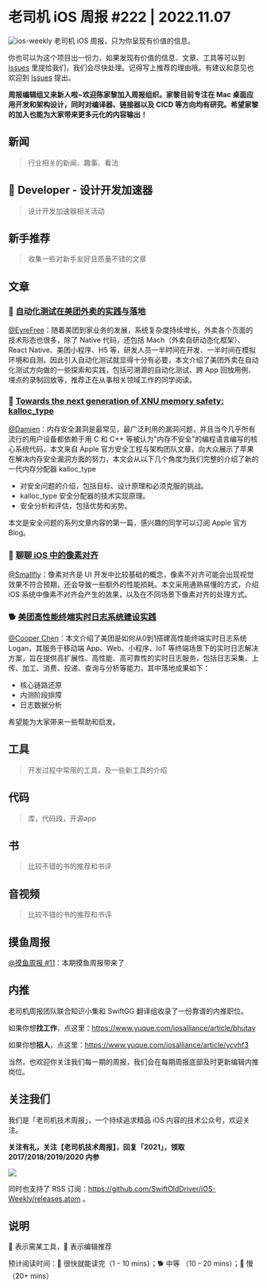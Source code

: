 # 老司机 iOS 周报 #222 | 2022.11.07

![ios-weekly](https://github.com/SwiftOldDriver/iOS-Weekly/blob/master/assets/ios-weekly.png?raw=true)
老司机 iOS 周报，只为你呈现有价值的信息。

你也可以为这个项目出一份力，如果发现有价值的信息、文章、工具等可以到 [Issues](https://github.com/SwiftOldDriver/iOS-Weekly/issues) 里提给我们，我们会尽快处理。记得写上推荐的理由哦。有建议和意见也欢迎到 [Issues](https://github.com/SwiftOldDriver/iOS-Weekly/issues) 提出。

**周报编辑组又来新人啦~欢迎陈家黎加入周报组织。家黎目前专注在 Mac 桌面应用开发和架构设计，同时对编译器、链接器以及 CICD 等方向均有研究。希望家黎的加入也能为大家带来更多元化的内容输出！**

## 新闻

> 行业相关的新闻、趣事、看法

##  Developer - 设计开发加速器

> 设计开发加速器相关活动

## 新手推荐

> 收集一些对新手友好且质量不错的文章

## 文章

### 🐢 [自动化测试在美团外卖的实践与落地](https://mp.weixin.qq.com/s/vLR1FqGi6TiICEcWzOnHfQ)

[@EyreFree](https://github.com/EyreFree)：随着美团到家业务的发展，系统复杂度持续增长，外卖各个页面的技术形态也很多，除了 Native 代码，还包括 Mach（外卖自研动态化框架）、React Native、美团小程序、H5 等，研发人员一半时间在开发、一半时间在模拟环境和自测。因此引入自动化测试就显得十分有必要，本文介绍了美团外卖在自动化测试方向做的一些探索和实践，包括可溯源的自动化测试、跨 App 回放用例、埋点的录制回放等，推荐正在从事相关领域工作的同学阅读。

### 🐢 [Towards the next generation of XNU memory safety: kalloc_type](https://security.apple.com/blog/towards-the-next-generation-of-xnu-memory-safety/)

[@Damien](https://github.com/ZengyiMa)：内存安全漏洞是最常见，最广泛利用的漏洞问题，并且当今几乎所有流行的用户设备都依赖于用 C 和 C++ 等被认为"内存不安全"的编程语言编写的核心系统代码，本文来自 Apple 官方安全工程与架构团队文章，向大众展示了苹果在解决内存安全漏洞方面的努力，本文会从以下几个角度为我们完整的介绍了新的一代内存分配器 kalloc_type 

* 对安全问题的介绍，包括目标、设计原理和必须克服的挑战。
* kalloc_type 安全分配器的技术实现原理。
* 安全分析和评估，包括优势和劣势。

本文是安全问题的系列文章内容的第一篇，感兴趣的同学可以订阅 Apple 官方 Blog。

### 🐎 [聊聊 iOS 中的像素对齐](https://juejin.cn/post/7124658703088910350)

[@Smallfly](https://github.com/iostalks)：像素对齐是 UI 开发中比较基础的概念，像素不对齐可能会出现视觉效果不符合预期，还会导致一些额外的性能损耗。本文采用通熟易懂的方式，介绍 iOS 系统中像素不对齐会产生的效果，以及在不同场景下像素对齐的处理方式。

### 🐕 [美团高性能终端实时日志系统建设实践](https://mp.weixin.qq.com/s/BAcB_LQ1Nr00Y7RxjRDK1g)

[@Cooper Chen](https://github.com/cjlcooper)：本文介绍了美团是如何从0到1搭建高性能终端实时日志系统 Logan，其服务于移动端 App、Web、小程序、IoT 等终端场景下的实时日志解决方案，旨在提供高扩展性、高性能、高可靠性的实时日志服务，包括日志采集、上传、加工、消费、投递、查询与分析等能力，其中落地成果如下：
- 核心链路还原
- 内测阶段排障
- 日志数据分析

希望能为大家带来一些帮助和启发。

## 工具

> 开发过程中常用的工具，及一些新工具的介绍

## 代码

> 库，代码段，开源app

## 书

> 比较不错的书的推荐和书评

## 音视频

> 比较不错的书的推荐和书评

## 摸鱼周报

[@摸鱼周报 #11](https://mp.weixin.qq.com/s/hE9wYlLX8F1sKjIF5eIPVQ)：本期摸鱼周报带来了

## 内推

老司机周报团队联合知识小集和 SwiftGG 翻译组收录了一份靠谱的内推职位。

如果你想**找工作**，点这里：https://www.yuque.com/iosalliance/article/bhutav

如果你想**招人**，点这里：https://www.yuque.com/iosalliance/article/ycyhf3

当然，也欢迎你关注我们每一期的周报，我们会在每期周报底部及时更新编辑内推岗位。

## 关注我们

我们是「老司机技术周报」，一个持续追求精品 iOS 内容的技术公众号，欢迎关注。

**关注有礼，关注【老司机技术周报】，回复「2021」，领取 2017/2018/2019/2020 内参**

![](https://github.com/SwiftOldDriver/iOS-Weekly/blob/master/assets/qrcode_for_wechat.jpg?raw=true)

同时也支持了 RSS 订阅：https://github.com/SwiftOldDriver/iOS-Weekly/releases.atom 。

## 说明

🚧 表示需某工具，🌟 表示编辑推荐

预计阅读时间：🐎 很快就能读完（1 - 10 mins）；🐕 中等 （10 - 20 mins）；🐢 慢（20+ mins）

